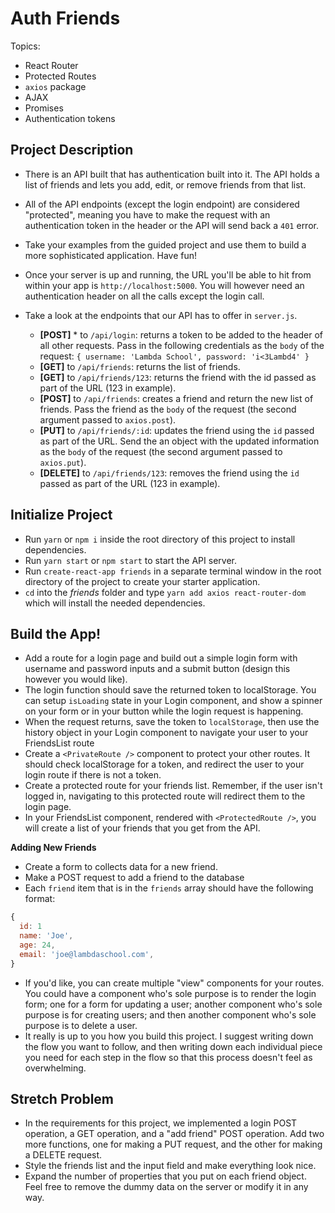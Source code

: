 # Auth Friends

Topics:

- React Router
- Protected Routes
- `axios` package
- AJAX
- Promises
- Authentication tokens

## Project Description

- There is an API built that has authentication built into it. The API holds a list of friends and lets you add, edit, or remove friends from that list.
- All of the API endpoints (except the login endpoint) are considered "protected", meaning you have to make the request with an authentication token in the header or the API will send back a `401` error.
- Take your examples from the guided project and use them to build a more sophisticated application. Have fun!
- Once your server is up and running, the URL you'll be able to hit from within your app is `http://localhost:5000`. You will however need an authentication header on all the calls except the login call.
- Take a look at the endpoints that our API has to offer in `server.js`.

  - **[POST]** \* to `/api/login`: returns a token to be added to the header of all other requests. Pass in the following credentials as the `body` of the request: `{ username: 'Lambda School', password: 'i<3Lambd4' }`
  - **[GET]** to `/api/friends`: returns the list of friends.
  - **[GET]** to `/api/friends/123`: returns the friend with the id passed as part of the URL (123 in example).
  - **[POST]** to `/api/friends`: creates a friend and return the new list of friends. Pass the friend as the `body` of the request (the second argument passed to `axios.post`).
  - **[PUT]** to `/api/friends/:id`: updates the friend using the `id` passed as part of the URL. Send the an object with the updated information as the `body` of the request (the second argument passed to `axios.put`).
  - **[DELETE]** to `/api/friends/123`: removes the friend using the `id` passed as part of the URL (123 in example).

## Initialize Project

- Run `yarn` or `npm i` inside the root directory of this project to install dependencies.
- Run `yarn start` or `npm start` to start the API server.
- Run `create-react-app friends` in a separate terminal window in the root directory of the project to create your starter application.
- `cd` into the _friends_ folder and type `yarn add axios react-router-dom` which will install the needed dependencies.

## Build the App!

- Add a route for a login page and build out a simple login form with username and password inputs and a submit button (design this however you would like).
- The login function should save the returned token to localStorage. You can setup `isLoading` state in your Login component, and show a spinner on your form or in your button while the login request is happening.
- When the request returns, save the token to `localStorage`, then use the history object in your Login component to navigate your user to your FriendsList route
- Create a `<PrivateRoute />` component to protect your other routes. It should check localStorage for a token, and redirect the user to your login route if there is not a token.
- Create a protected route for your friends list. Remember, if the user isn't logged in, navigating to this protected route will redirect them to the login page.
- In your FriendsList component, rendered with `<ProtectedRoute />`, you will create a list of your friends that you get from the API.

**Adding New Friends**

- Create a form to collects data for a new friend.
- Make a POST request to add a friend to the database
- Each `friend` item that is in the `friends` array should have the following format:

```js
{
  id: 1
  name: 'Joe',
  age: 24,
  email: 'joe@lambdaschool.com',
}
```

- If you'd like, you can create multiple "view" components for your routes. You could have a component who's sole purpose is to render the login form; one for a form for updating a user; another component who's sole purpose is for creating users; and then another component who's sole purpose is to delete a user.
- It really is up to you how you build this project. I suggest writing down the flow you want to follow, and then writing down each individual piece you need for each step in the flow so that this process doesn't feel as overwhelming.

## Stretch Problem

- In the requirements for this project, we implemented a login POST operation, a GET operation, and a "add friend" POST operation. Add two more functions, one for making a PUT request, and the other for making a DELETE request.
- Style the friends list and the input field and make everything look nice.
- Expand the number of properties that you put on each friend object. Feel free to remove the dummy data on the server or modify it in any way.
